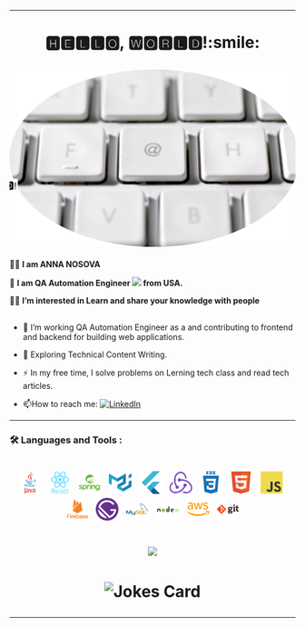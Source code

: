 
------- 
 
<h1 align="center">🅷🅴🅻🅻🅾, 🆆🅾🆁🅻🅳!:smile:
 
![Image alt](https://github.com/annaelecconte/annaelecconte/blob/main/IMG_0937png.png) 
 --------------

:woman_technologist: **I am ANNA NOSOVA** 

:space_invader: **I am QA Automation Engineer <img src="https://media.giphy.com/media/WUlplcMpOCEmTGBtBW/giphy.gif" width="30"> from USA.**

:man_student: **I’m interested in Learn and share your knowledge with people**
  
[](https://assets.pinterest.com/ext/embed.html?id=592082682284247832)
---------
- :telescope: I’m working QA Automation Engineer as a  and contributing to frontend and backend for building web applications.

- :seedling: Exploring Technical Content Writing.

- :zap: In my free time, I solve problems on Lerning tech class and read tech articles.
- :mailbox:How to reach me:
 [![LinkedIn](https://img.shields.io/badge/-LinkedIn-090909?style=for-the-badge&logo=linkedin&logoColor=007BB6)](https://www.linkedin.com/in/anna-nosova/)

---

### :hammer_and_wrench: Languages and Tools :


<h1 align="center"><div>
  <img src="https://github.com/devicons/devicon/blob/master/icons/java/java-original-wordmark.svg" title="Java" alt="Java" width="40" height="40"/>&nbsp;
  <img src="https://github.com/devicons/devicon/blob/master/icons/react/react-original-wordmark.svg" title="React" alt="React" width="40" height="40"/>&nbsp;
  <img src="https://github.com/devicons/devicon/blob/master/icons/spring/spring-original-wordmark.svg" title="Spring" alt="Spring" width="40" height="40"/>&nbsp;
  <img src="https://github.com/devicons/devicon/blob/master/icons/materialui/materialui-original.svg" title="Material UI" alt="Material UI" width="40" height="40"/>&nbsp;
  <img src="https://github.com/devicons/devicon/blob/master/icons/flutter/flutter-original.svg" title="Flutter" alt="Flutter" width="40" height="40"/>&nbsp;
  <img src="https://github.com/devicons/devicon/blob/master/icons/redux/redux-original.svg" title="Redux" alt="Redux " width="40" height="40"/>&nbsp;
  <img src="https://github.com/devicons/devicon/blob/master/icons/css3/css3-plain-wordmark.svg"  title="CSS3" alt="CSS" width="40" height="40"/>&nbsp;
  <img src="https://github.com/devicons/devicon/blob/master/icons/html5/html5-original.svg" title="HTML5" alt="HTML" width="40" height="40"/>&nbsp;
  <img src="https://github.com/devicons/devicon/blob/master/icons/javascript/javascript-original.svg" title="JavaScript" alt="JavaScript" width="40" height="40"/>&nbsp;
  <img src="https://github.com/devicons/devicon/blob/master/icons/firebase/firebase-plain-wordmark.svg" title="Firebase" alt="Firebase" width="40" height="40"/>&nbsp;
  <img src="https://github.com/devicons/devicon/blob/master/icons/gatsby/gatsby-original.svg" title="Gatsby"  alt="Gatsby" width="40" height="40"/>&nbsp;
  <img src="https://github.com/devicons/devicon/blob/master/icons/mysql/mysql-original-wordmark.svg" title="MySQL"  alt="MySQL" width="40" height="40"/>&nbsp;
  <img src="https://github.com/devicons/devicon/blob/master/icons/nodejs/nodejs-original-wordmark.svg" title="NodeJS" alt="NodeJS" width="40" height="40"/>&nbsp;
  <img src="https://github.com/devicons/devicon/blob/master/icons/amazonwebservices/amazonwebservices-plain-wordmark.svg" title="AWS" alt="AWS" width="40" height="40"/>&nbsp;
  <img src="https://github.com/devicons/devicon/blob/master/icons/git/git-original-wordmark.svg" title="Git" **alt="Git" width="40" height="40"/>
</div>


![](https://komarev.com/ghpvc/?username=annaelecconte)

















<h1 align="center"><img src="https://readme-jokes.vercel.app/api" alt="Jokes Card" />


_________________________









<!---
annaelecconte/annaelecconte is a ✨ special ✨ repository because its `README.md` (this file) appears on your GitHub profile.
You can click the Preview link to take a look at your changes.
--->





















